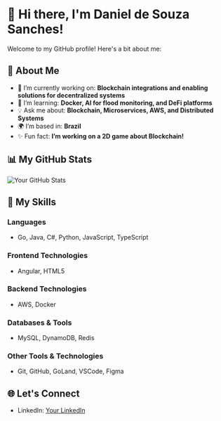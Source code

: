 # 👋 Hi there, I'm Daniel de Souza Sanches!

Welcome to my GitHub profile! Here's a bit about me:

## 🌟 About Me
- 🔭 I’m currently working on: **Blockchain integrations and enabling solutions for decentralized systems**
- 🌱 I’m learning: **Docker, AI for flood monitoring, and DeFi platforms**
- 💡 Ask me about: **Blockchain, Microservices, AWS, and Distributed Systems**
- 🌍 I’m based in: **Brazil**
- ✨ Fun fact: **I’m working on a 2D game about Blockchain!**

## 📊 My GitHub Stats
![Your GitHub Stats](https://github-readme-stats.vercel.app/api?username=danzoniel&show_icons=true&theme=radical)

## 🚀 My Skills

### Languages
- Go, Java, C#, Python, JavaScript, TypeScript

### Frontend Technologies
- Angular, HTML5

### Backend Technologies
- AWS, Docker

### Databases & Tools
- MySQL, DynamoDB, Redis

### Other Tools & Technologies
- Git, GitHub, GoLand, VSCode, Figma

## 🌐 Let's Connect
- LinkedIn: [Your LinkedIn](www.linkedin.com/in/daniel-de-souza-sanches-3b4551142)




